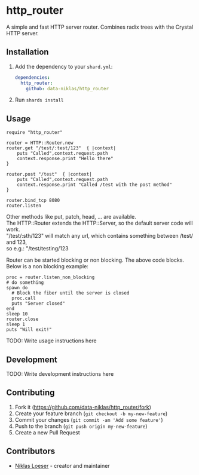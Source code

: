 # http_router

A simple and fast HTTP server router. Combines radix trees with the Crystal HTTP server.

## Installation

1. Add the dependency to your `shard.yml`:

   ```yaml
   dependencies:
     http_router:
       github: data-niklas/http_router
   ```

2. Run `shards install`

## Usage

```crystal
require "http_router"

router = HTTP::Router.new
router.get "/test/:test/123"  { |context|
    puts "Called",context.request.path
    context.response.print "Hello there"
}

router.post "/test"  { |context|
    puts "Called",context.request.path
    context.response.print "Called /test with the post method"
}

router.bind_tcp 8080
router.listen
```

Other methods like put, patch, head, ... are available.<br>
The HTTP::Router extends the HTTP::Server, so the default server code will work.<br>
"/test/:sth/123" will match any url, which contains something between /test/ and 123,<br>
so e.g.: "/test/testing/123<br>

Router can be started blocking or non blocking. The above code blocks. Below is a non blocking example:<br>

```crystal
proc = router.listen_non_blocking
# do something
spawn do
  # Block the fiber until the server is closed
  proc.call
  puts "Server closed"
end
sleep 10
router.close
sleep 1
puts "Will exit!"
```

TODO: Write usage instructions here

## Development

TODO: Write development instructions here

## Contributing

1. Fork it (<https://github.com/data-niklas/http_router/fork>)
2. Create your feature branch (`git checkout -b my-new-feature`)
3. Commit your changes (`git commit -am 'Add some feature'`)
4. Push to the branch (`git push origin my-new-feature`)
5. Create a new Pull Request

## Contributors

- [Niklas Loeser](https://github.com/data-niklas) - creator and maintainer
